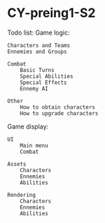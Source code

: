 # CY-preing1-S2
Todo list:
Game logic:

    Characters and Teams
    Ennemies and Groups
    
    Combat
        Basic Turns
        Special Abilities
        Special Effects
        Ennemy AI
    
    Other
        How to obtain characters
        How to upgrade characters

Game display:

    UI
        Main menu
        Combat
        
    Assets
        Characters
        Ennemies
        Abilities
        
    Rendering
        Characters
        Ennemies
        Abilities
